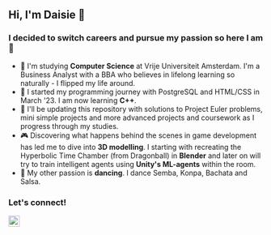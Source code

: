 ## Hi, I'm Daisie 👾

### I decided to switch careers and pursue my passion so here I am 🚀

- 🔭 I'm studying <strong>Computer Science</strong> at Vrije Universiteit Amsterdam. I'm a Business Analyst with a BBA who believes in lifelong learning so naturally - I flipped my life around.
- 🌱 I started my programming journey with PostgreSQL and HTML/CSS in March '23. I am now learning <strong>C++</strong>.
- 🤖 I'll be updating this repository with solutions to Project Euler problems, mini simple projects and more advanced projects and coursework as I progress through my studies.  
- 🎮 Discovering what happens behind the scenes in game development has led me to dive into <strong>3D modelling</strong>. I starting with recreating the Hyperbolic Time Chamber (from Dragonball) in <strong>Blender</strong> and later on will try to train intelligent agents using <strong>Unity's ML-agents</strong> within the room. 
- 💃 My other passion is <strong>dancing</strong>. I dance Semba, Konpa, Bachata and Salsa.

### Let's connect!

[<img align="left" alt="Linkedin Logo" width="22px" src="https://cdn.jsdelivr.net/npm/simple-icons@v3/icons/linkedin.svg" />][linkedin]

[linkedin]: https://linkedin.com/in/dace-kebzere/
